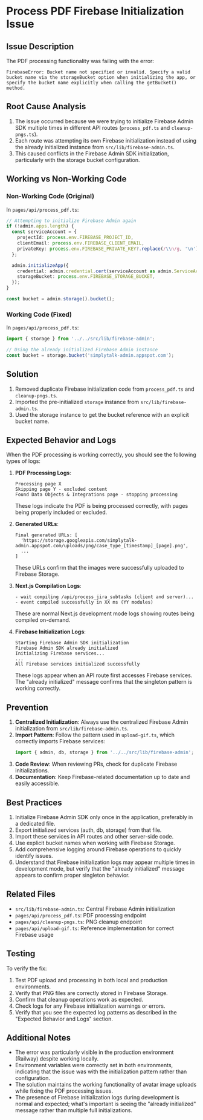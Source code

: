 # Process PDF Firebase Initialization Issue

## Issue Description
The PDF processing functionality was failing with the error:
```
FirebaseError: Bucket name not specified or invalid. Specify a valid bucket name via the storageBucket option when initializing the app, or specify the bucket name explicitly when calling the getBucket() method.
```

## Root Cause Analysis
1. The issue occurred because we were trying to initialize Firebase Admin SDK multiple times in different API routes (`process_pdf.ts` and `cleanup-pngs.ts`).
2. Each route was attempting its own Firebase initialization instead of using the already initialized instance from `src/lib/firebase-admin.ts`.
3. This caused conflicts in the Firebase Admin SDK initialization, particularly with the storage bucket configuration.

## Working vs Non-Working Code

### Non-Working Code (Original)
In `pages/api/process_pdf.ts`:
```typescript
// Attempting to initialize Firebase Admin again
if (!admin.apps.length) {
  const serviceAccount = {
    projectId: process.env.FIREBASE_PROJECT_ID,
    clientEmail: process.env.FIREBASE_CLIENT_EMAIL,
    privateKey: process.env.FIREBASE_PRIVATE_KEY?.replace(/\\n/g, '\n'),
  };

  admin.initializeApp({
    credential: admin.credential.cert(serviceAccount as admin.ServiceAccount),
    storageBucket: process.env.FIREBASE_STORAGE_BUCKET,
  });
}

const bucket = admin.storage().bucket();
```

### Working Code (Fixed)
In `pages/api/process_pdf.ts`:
```typescript
import { storage } from '../../src/lib/firebase-admin';

// Using the already initialized Firebase Admin instance
const bucket = storage.bucket('simplytalk-admin.appspot.com');
```

## Solution
1. Removed duplicate Firebase initialization code from `process_pdf.ts` and `cleanup-pngs.ts`.
2. Imported the pre-initialized `storage` instance from `src/lib/firebase-admin.ts`.
3. Used the storage instance to get the bucket reference with an explicit bucket name.

## Expected Behavior and Logs
When the PDF processing is working correctly, you should see the following types of logs:

1. **PDF Processing Logs**:
   ```
   Processing page X
   Skipping page Y - excluded content
   Found Data Objects & Integrations page - stopping processing
   ```
   These logs indicate the PDF is being processed correctly, with pages being properly included or excluded.

2. **Generated URLs**:
   ```
   Final generated URLs: [
     'https://storage.googleapis.com/simplytalk-admin.appspot.com/uploads/png/case_type_[timestamp]_[page].png',
     ...
   ]
   ```
   These URLs confirm that the images were successfully uploaded to Firebase Storage.

3. **Next.js Compilation Logs**:
   ```
   - wait compiling /api/process_jira_subtasks (client and server)...
   - event compiled successfully in XX ms (YY modules)
   ```
   These are normal Next.js development mode logs showing routes being compiled on-demand.

4. **Firebase Initialization Logs**:
   ```
   Starting Firebase Admin SDK initialization
   Firebase Admin SDK already initialized
   Initializing Firebase services...
   ...
   All Firebase services initialized successfully
   ```
   These logs appear when an API route first accesses Firebase services. The "already initialized" message confirms that the singleton pattern is working correctly.

## Prevention
1. **Centralized Initialization**: Always use the centralized Firebase Admin initialization from `src/lib/firebase-admin.ts`.
2. **Import Pattern**: Follow the pattern used in `upload-gif.ts`, which correctly imports Firebase services:
   ```typescript
   import { admin, db, storage } from '../../src/lib/firebase-admin';
   ```
3. **Code Review**: When reviewing PRs, check for duplicate Firebase initializations.
4. **Documentation**: Keep Firebase-related documentation up to date and easily accessible.

## Best Practices
1. Initialize Firebase Admin SDK only once in the application, preferably in a dedicated file.
2. Export initialized services (auth, db, storage) from that file.
3. Import these services in API routes and other server-side code.
4. Use explicit bucket names when working with Firebase Storage.
5. Add comprehensive logging around Firebase operations to quickly identify issues.
6. Understand that Firebase initialization logs may appear multiple times in development mode, but verify that the "already initialized" message appears to confirm proper singleton behavior.

## Related Files
- `src/lib/firebase-admin.ts`: Central Firebase Admin initialization
- `pages/api/process_pdf.ts`: PDF processing endpoint
- `pages/api/cleanup-pngs.ts`: PNG cleanup endpoint
- `pages/api/upload-gif.ts`: Reference implementation for correct Firebase usage

## Testing
To verify the fix:
1. Test PDF upload and processing in both local and production environments.
2. Verify that PNG files are correctly stored in Firebase Storage.
3. Confirm that cleanup operations work as expected.
4. Check logs for any Firebase initialization warnings or errors.
5. Verify that you see the expected log patterns as described in the "Expected Behavior and Logs" section.

## Additional Notes
- The error was particularly visible in the production environment (Railway) despite working locally.
- Environment variables were correctly set in both environments, indicating that the issue was with the initialization pattern rather than configuration.
- The solution maintains the working functionality of avatar image uploads while fixing the PDF processing issues.
- The presence of Firebase initialization logs during development is normal and expected; what's important is seeing the "already initialized" message rather than multiple full initializations.
